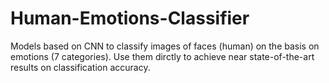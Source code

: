 # Human-Emotions-Classifier
Models based on CNN to classify images of faces (human) on the basis on emotions (7 categories). Use them dirctly to achieve near state-of-the-art results on classification accuracy.

